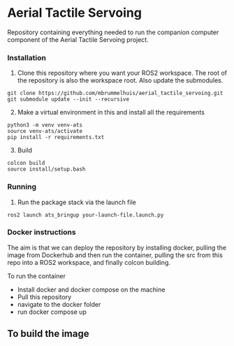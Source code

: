 # Aerial Tactile Servoing
Repository containing everything needed to run the companion computer component of the Aerial Tactile Servoing project.

### Installation
1. Clone this repository where you want your ROS2 workspace. The root of the repository is also the workspace root. Also update the submodules.
```
git clone https://github.com/mbrummelhuis/aerial_tactile_servoing.git
git submodule update --init --recursive
```
2. Make a virtual environment in this and install all the requirements
```
python3 -m venv venv-ats
source venv-ats/activate
pip install -r requirements.txt
```
3. Build
```
colcon build
source install/setup.bash
```

### Running
1. Run the package stack via the launch file
```
ros2 launch ats_bringup your-launch-file.launch.py
```

### Docker instructions
The aim is that we can deploy the repository by installing docker, pulling the image from Dockerhub and then run the container, pulling the src from this repo into a ROS2 workspace, and finally colcon building.

To run the container
- Install docker and docker compose on the machine
- Pull this repository
- navigate to the docker folder
- run docker compose up

To build the image
- 